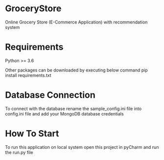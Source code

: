 # GroceryStore
Online Grocery Store (E-Commerce Application) with recommendation system

# Requirements
Python >= 3.6

Other packages can be downloaded by executing below command
pip install requirements.txt

# Database Connection
To connect with the database rename the sample_config.ini file into config.ini file and add your MongoDB database credentials

# How To Start
To run this application on local system open this project in pyCharm and run the run.py file
